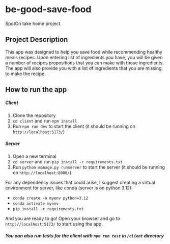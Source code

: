# be-good-save-food
SpotOn take home project.

## Project Description
This app was designed to help you save food while recommending healthy meals recipes. Upon entering list of ingredients you have, you will be given a number of recipes propositions that you can make with those ingredients. The app will also provide you with a list of ingredients that you are missing to make the recipe.

## How to run the app
##### Client
1. Clone the repository
2. `cd client` and run `npm install`
3. Run `npm run dev` to start the client (it should be running on `http://localhost:5173/`)

##### Server
1. Open a new terminal
2. `cd server` and run `pip install -r requirements.txt`
3. Run `python manage.py runserver` to start the server (it should be running on `http://localhost:8000/`)

For any dependency issues that could arise, I suggest creating a virtual environment for server, like conda (server is on python 3.12):
- `conda create -n myenv python=3.12`
- `conda activate myenv`
- `pip install -r requirements.txt`

And you are ready to go! Open your browser and go to `http://localhost:5173/` to start using the app.

##### You can also run tests for the client with `npm run test` in `/client` directory